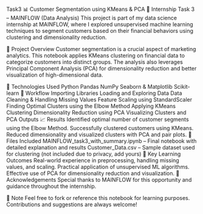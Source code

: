 Task3
📊 Customer Segmentation using KMeans & PCA
🔖 Internship Task 3 – MAINFLOW (Data Analysis)
This project is part of my data science internship at MAINFLOW, where I explored unsupervised machine learning techniques to segment customers based on their financial behaviors using clustering and dimensionality reduction.

🚀 Project Overview
Customer segmentation is a crucial aspect of marketing analytics. This notebook applies KMeans clustering on financial data to categorize customers into distinct groups. The analysis also leverages Principal Component Analysis (PCA) for dimensionality reduction and better visualization of high-dimensional data.

🧰 Technologies Used
Python
Pandas
NumPy
Seaborn & Matplotlib
Scikit-learn
📂 Workflow
Importing Libraries
Loading and Exploring Data
Data Cleaning & Handling Missing Values
Feature Scaling using StandardScaler
Finding Optimal Clusters using the Elbow Method
Applying KMeans Clustering
Dimensionality Reduction using PCA
Visualizing Clusters and PCA Outputs
📈 Results
Identified optimal number of customer segments using the Elbow Method.
Successfully clustered customers using KMeans.
Reduced dimensionality and visualized clusters with PCA and pair plots.
📎 Files Included
MAINFLOW_task3_with_summary.ipynb – Final notebook with detailed explanation and results
Customer_Data.csv – Sample dataset used for clustering (not included due to privacy, add yours)
🎯 Key Learning Outcomes
Real-world experience in preprocessing, handling missing values, and scaling.
Practical application of unsupervised ML algorithms.
Effective use of PCA for dimensionality reduction and visualization.
🤝 Acknowledgements
Special thanks to MAINFLOW for this opportunity and guidance throughout the internship.

📌 Note
Feel free to fork or reference this notebook for learning purposes. Contributions and suggestions are always welcome!
